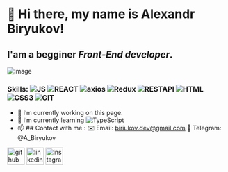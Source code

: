 # 👋 Hi there, my name is **Alexandr Biryukov**!
## I'am a begginer *Front-End developer*.
![image](https://user-images.githubusercontent.com/72562783/114987623-ce71e180-9eae-11eb-8566-73759fe8e32c.png)

### Skills: ![JS](https://img.shields.io/badge/-JAVASCRIPT-FF8C00?style=flat&logo=JavaScript) ![REACT](https://img.shields.io/badge/-REACT-4169E1?style=flatr&logo=React) ![axios](https://img.shields.io/badge/-AXIOS-6495ED?style=flat&logo=React) ![Redux](https://img.shields.io/badge/-Redux-9932CC?style=flat&logo=Redux) ![RESTAPI](https://img.shields.io/badge/-REST_API-FF4500?style=flat&logo=api) ![HTML](https://img.shields.io/badge/-HTML-8B0000?style=flat&logo=HTML5) ![CSS3](https://img.shields.io/badge/-CSS-0000CD?style=flat&logo=CSS3) ![GIT](https://img.shields.io/badge/-GIT-FFA07A?style=flat&logo=git)

- 🔭 I’m currently working on this page. 
- 🌱 I’m currently learning ![TypeScript](https://img.shields.io/badge/-TypeScript-00BFFF?style=flat&logo=TypeScript) 
- 📫 ## Сontact with me : 
✉️ Email: biriukov.dev@gmail.com 
📱 Telegram: @A_Biryukov


[<img src='https://cdn.jsdelivr.net/npm/simple-icons@3.0.1/icons/github.svg' alt='github' height='40'>](https://github.com/b1ralan)  [<img src='https://cdn.jsdelivr.net/npm/simple-icons@3.0.1/icons/linkedin.svg' alt='linkedin' height='40'>](https://www.linkedin.com/in/alexandr-biryukov-7522b8aa//)  [<img src='https://cdn.jsdelivr.net/npm/simple-icons@3.0.1/icons/instagram.svg' alt='instagram' height='40'>](https://www.instagram.com/biralan/)  
<!--
**b1ralan/b1ralan** is a ✨ _special_ ✨ repository because its `README.md` (this file) appears on your GitHub profile.

Here are some ideas to get you started:

- 🔭 I’m currently working on ...
- 🌱 I’m currently learning ...
- 👯 I’m looking to collaborate on ...
- 🤔 I’m looking for help with ...
- 💬 Ask me about ...
- 📫 How to reach me: ...
- 😄 Pronouns: ...
- ⚡ Fun fact: ...
-->
